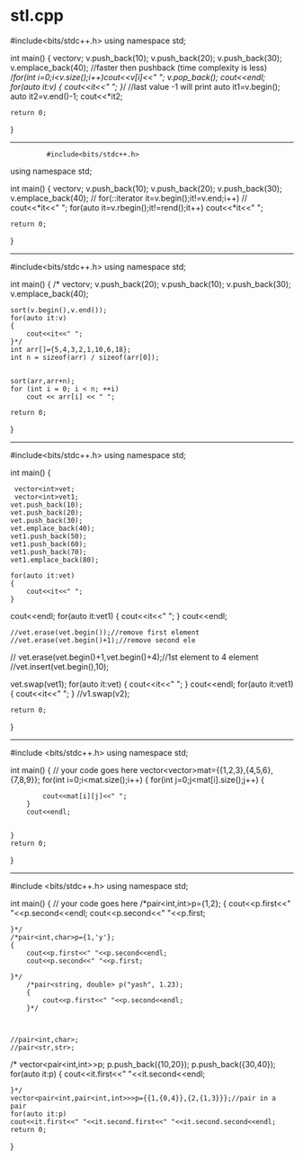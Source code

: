 # stl.cpp
#include<bits/stdc++.h>
using namespace std;

int main() {
	vector<int>v;
	v.push_back(10);
	v.push_back(20);
	v.push_back(30);
	v.emplace_back(40);
	//faster then pushback (time complexity is less)
	/*for(int i=0;i<v.size();i++)cout<<v[i]<<" ";
	v.pop_back();
	cout<<endl;
	for(auto it:v)
	{
	    cout<<it<<" ";
	}*/
	//last value -1 will print
	auto it1=v.begin();
	auto it2=v.end()-1;
	cout<<*it2;
	

	return 0;
}
****************************************************************************
             #include<bits/stdc++.h>

using namespace std;

int main() {
    vector<int>v;
	v.push_back(10);
	v.push_back(20);
	v.push_back(30);
	v.emplace_back(40);
//	for(<int>::iterator it=v.begin();it!=v.end;i++)
//	cout<<*it<<" ";
for(auto it=v.rbegin();it!=rend();it++)
cout<<*it<<" ";

	return 0;
}
**********************************************************************************
  #include<bits/stdc++.h>
using namespace std;

int main() {
/*	vector<int>v;
	v.push_back(20);
	v.push_back(10);
	v.push_back(30);
	v.emplace_back(40);

	sort(v.begin(),v.end());
	for(auto it:v)
	{
	    cout<<it<<" ";
	}*/
	int arr[]={5,4,3,2,1,10,6,18};
	int n = sizeof(arr) / sizeof(arr[0]);
	 

	sort(arr,arr+n);
	for (int i = 0; i < n; ++i)
        cout << arr[i] << " ";
 
	return 0;
}
***********************************************************************************************
 #include<bits/stdc++.h>
using namespace std;

int main() {
    
     vector<int>vet;
     vector<int>vet1;
	vet.push_back(10);
	vet.push_back(20);
	vet.push_back(30);
	vet.emplace_back(40);
	vet1.push_back(50);
	vet1.push_back(60);
	vet1.push_back(70);
	vet1.emplace_back(80);
	
	for(auto it:vet)
	{
	    cout<<it<<" ";
	}
	
cout<<endl;
for(auto it:vet1)
	{
	    cout<<it<<" ";
	}
	cout<<endl;
	
	//vet.erase(vet.begin());//remove first element
	//vet.erase(vet.begin()+1);//remove second ele
   // vet.erase(vet.begin()+1,vet.begin()+4);//1st element to 4 element
   //vet.insert(vet.begin(),10);
   
   vet.swap(vet1);
    for(auto it:vet)
	{
	    cout<<it<<" ";
	}
	cout<<endl;
	for(auto it:vet1)
	{
	    cout<<it<<" ";
	}
	//v1.swap(v2);

	return 0;
}
*************************************************************************
  #include <bits/stdc++.h>
using namespace std;

int main() {
	// your code goes here
	vector<vector<int>>mat={{1,2,3},{4,5,6},{7,8,9}};
	for(int i=0;i<mat.size();i++)
	{
	    for(int j=0;j<mat[i].size();j++)
	    {
  
	        cout<<mat[i][j]<<" ";
	    }
	    cout<<endl;

	    
	}
	return 0;
}
**********************************************************************************
  #include <bits/stdc++.h>
using namespace std;

int main() {
	// your code goes here
	/*pair<int,int>p={1,2};
	{
	    cout<<p.first<<" "<<p.second<<endl;
	    cout<<p.second<<" "<<p.first;
	    
	}*/
	/*pair<int,char>p={1,'y'};
	{
	    cout<<p.first<<" "<<p.second<<endl;
	    cout<<p.second<<" "<<p.first;
	    
	}*/
	    /*pair<string, double> p("yash", 1.23);
	    {
	        cout<<p.first<<" "<<p.second<<endl;
	    }*/

	
	
	//pair<int,char>;
	//pair<str,str>;
/*	vector<pair<int,int>>p;
	p.push_back({10,20});
	p.push_back({30,40});
	for(auto it:p)
	{
	    cout<<it.first<<" "<<it.second<<endl;
	    
	    
	}*/
	vector<pair<int,pair<int,int>>>p={{1,{0,4}},{2,{1,3}}};//pair in a pair
	for(auto it:p)
	cout<<it.first<<" "<<it.second.first<<" "<<it.second.second<<endl;
	return 0;
}
